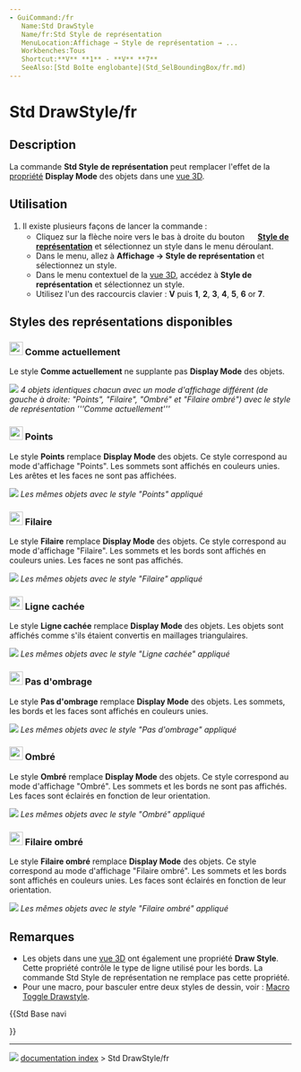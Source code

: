 ```yaml
---
- GuiCommand:/fr
   Name:Std DrawStyle
   Name/fr:Std Style de représentation
   MenuLocation:Affichage → Style de représentation → ...
   Workbenches:Tous
   Shortcut:**V** **1** - **V** **7**
   SeeAlso:[Std Boîte englobante](Std_SelBoundingBox/fr.md)
---
```


# Std DrawStyle/fr

## Description

La commande **Std Style de représentation** peut remplacer l\'effet de la [propriété](Property_editor/fr.md) **Display Mode** des objets dans une [vue 3D](3D_view/fr.md).



## Utilisation

1.  Il existe plusieurs façons de lancer la commande :
    -   Cliquez sur la flèche noire vers le bas à droite du bouton **<img src="images/Std_DrawStyleAsIs.svg" width=16px> [Style de représentation](Std_DrawStyle/fr.md)** et sélectionnez un style dans le menu déroulant.
    -   Dans le menu, allez à **Affichage → Style de représentation** et sélectionnez un style.
    -   Dans le menu contextuel de la [vue 3D](3D_view/fr.md), accédez à **Style de représentation** et sélectionnez un style.
    -   Utilisez l\'un des raccourcis clavier : **V** puis **1**, **2**, **3**, **4**, **5**, **6** or **7**.



## Styles des représentations disponibles 



### <img alt="" src=images/Std_DrawStyleAsIs.svg  style="width:24px;"> Comme actuellement 

Le style **Comme actuellement** ne supplante pas **Display Mode** des objets.

![](images/Std_DrawStyleAsIs_example.png ) 
*4 objets identiques chacun avec un mode d'affichage différent (de gauche à droite: "Points", "Filaire", "Ombré" et "Filaire ombré") avec le style de représentation '''Comme actuellement'''*

### <img alt="" src=images/Std_DrawStylePoints.svg  style="width:24px;"> Points 

Le style **Points** remplace **Display Mode** des objets. Ce style correspond au mode d\'affichage \"Points\". Les sommets sont affichés en couleurs unies. Les arêtes et les faces ne sont pas affichées.

![](images/Std_DrawStylePoints_example.png ) 
*Les mêmes objets avec le style "Points" appliqué*



### <img alt="" src=images/Std_DrawStyleWireFrame.svg  style="width:24px;"> Filaire 

Le style **Filaire** remplace **Display Mode** des objets. Ce style correspond au mode d\'affichage \"Filaire\". Les sommets et les bords sont affichés en couleurs unies. Les faces ne sont pas affichés.

![](images/Std_DrawStyleWireframe_example.png ) 
*Les mêmes objets avec le style "Filaire" appliqué*



### <img alt="" src=images/Std_DrawStyleHiddenLine.svg  style="width:24px;"> Ligne cachée 

Le style **Ligne cachée** remplace **Display Mode** des objets. Les objets sont affichés comme s\'ils étaient convertis en maillages triangulaires.

![](images/Std_DrawStyleHiddenLine_example.png ) 
*Les mêmes objets avec le style "Ligne cachée" appliqué*



### <img alt="" src=images/Std_DrawStyleNoShading.svg  style="width:24px;"> Pas d\'ombrage 

Le style **Pas d\'ombrage** remplace **Display Mode** des objets. Les sommets, les bords et les faces sont affichés en couleurs unies.

![](images/Std_DrawStyleNoShading_example.png ) 
*Les mêmes objets avec le style "Pas d'ombrage" appliqué*



### <img alt="" src=images/Std_DrawStyleShaded.svg  style="width:24px;"> Ombré 

Le style **Ombré** remplace **Display Mode** des objets. Ce style correspond au mode d\'affichage \"Ombré\". Les sommets et les bords ne sont pas affichés. Les faces sont éclairés en fonction de leur orientation.

![](images/Std_DrawStyleShaded_example.png ) 
*Les mêmes objets avec le style "Ombré" appliqué*



### <img alt="" src=images/Std_DrawStyleFlatLines.svg  style="width:24px;"> Filaire ombré 

Le style **Filaire ombré** remplace **Display Mode** des objets. Ce style correspond au mode d\'affichage \"Filaire ombré\". Les sommets et les bords sont affichés en couleurs unies. Les faces sont éclairés en fonction de leur orientation.

![](images/Std_DrawStyleFlatLines_example.png ) 
*Les mêmes objets avec le style "Filaire ombré" appliqué*



## Remarques

-   Les objets dans une [vue 3D](3D_view/fr.md) ont également une propriété **Draw Style**. Cette propriété contrôle le type de ligne utilisé pour les bords. La commande Std Style de représentation ne remplace pas cette propriété.
-   Pour une macro, pour basculer entre deux styles de dessin, voir : [Macro Toggle Drawstyle](Macro_Toggle_Drawstyle/fr.md).





{{Std Base navi

}}



---
![](images/Button_right.svg) [documentation index](../README.md) > Std DrawStyle/fr
